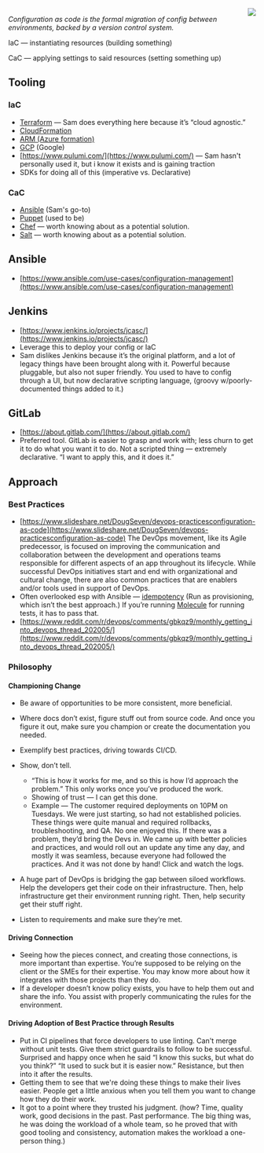 <img align="right" src="https://github.com/braingu/tadpole/blob/master/images/TLP/TLPAmber.png">

_Configuration as code is the formal migration of config between environments, backed by a version control system._

IaC — instantiating resources (building something)

CaC — applying settings to said resources (setting something up)


## Tooling


### IaC

*   [Terraform](https://www.terraform.io/) — Sam does everything here because it’s “cloud agnostic.”
*   [CloudFormation](https://aws.amazon.com/cloudformation/)
*   [ARM (Azure formation)](https://docs.microsoft.com/en-us/azure/azure-resource-manager/)
*   [GCP](https://console.cloud.google.com/getting-started?pli=1) (Google)
*   [https://www.pulumi.com/](https://www.pulumi.com/) — Sam hasn't personally used it, but i know it exists and is gaining traction
*   SDKs for doing all of this (imperative vs. Declarative)


### CaC

*   [Ansible](https://www.ansible.com/) (Sam's go-to)
*   [Puppet](https://puppet.com/) (used to be)
*   [Chef](https://www.chef.io/configuration-management/) — worth knowing about as a potential solution.
*   [Salt](https://www.saltstack.com/) — worth knowing about as a potential solution.


## Ansible

*   [https://www.ansible.com/use-cases/configuration-management](https://www.ansible.com/use-cases/configuration-management)


## Jenkins

*   [https://www.jenkins.io/projects/jcasc/](https://www.jenkins.io/projects/jcasc/)
*   Leverage this to deploy your config or IaC
*   Sam dislikes Jenkins because it’s the original platform, and a lot of legacy
    things have been brought along with it. Powerful because pluggable, but also
    not super friendly. You used to have to config through a UI, but now declarative
    scripting language, (groovy w/poorly-documented things added to it.)


## GitLab

*   [https://about.gitlab.com/](https://about.gitlab.com/)
*   Preferred tool. GitLab is easier to grasp and work with; less churn to get
    it to do what you want it to do. Not a scripted thing — extremely declarative.
    “I want to apply this, and it does it.”


## Approach


### Best Practices

*   [https://www.slideshare.net/DougSeven/devops-practicesconfiguration-as-code](https://www.slideshare.net/DougSeven/devops-practicesconfiguration-as-code)
    The DevOps movement, like its Agile predecessor, is focused on improving the
    communication and collaboration between the development and operations teams
    responsible for different aspects of an app throughout its lifecycle. While
    successful DevOps initiatives start and end with organizational and cultural
    change, there are also common practices that are enablers and/or tools used
    in support of DevOps.
*   Often overlooked esp with Ansible — [idempotency](https://en.wikipedia.org/wiki/Idempotence) (Run as provisioning, which isn’t the best approach.)
    If you’re running [Molecule](https://molecule.readthedocs.io/en/latest/) for running tests, it has to pass that.
*   [https://www.reddit.com/r/devops/comments/gbkqz9/monthly_getting_into_devops_thread_202005/](https://www.reddit.com/r/devops/comments/gbkqz9/monthly_getting_into_devops_thread_202005/)


### Philosophy


#### Championing Change

*   Be aware of opportunities to be more consistent, more beneficial.
*   Where docs don’t exist, figure stuff out from source code. And once you figure
    it out, make sure you champion or create the documentation you needed.
*   Exemplify best practices, driving towards CI/CD.
*   Show, don’t tell.
    *   “This is how it works for me, and so this is how I’d approach the problem.”
        This only works once you’ve produced the work.
    *   Showing of trust — I can get this done.
    *   Example — The customer required deployments on 10PM on Tuesdays. We were
        just starting, so had not established policies. These things were quite
        manual and required rollbacks, troubleshooting, and QA. No one enjoyed this.
        If there was a problem, they’d bring the Devs in. We came up with better
        policies and practices, and would roll out an update any time any day, and
        mostly it was seamless, because everyone had followed the practices. And
        it was not done by hand! Click and watch the logs.

*   A huge part of DevOps is bridging the gap between siloed workflows. Help the
    developers get their code on their infrastructure. Then, help infrastructure
    get their environment running right. Then, help security get their stuff right.
*   Listen to requirements and make sure they’re met.


#### Driving Connection

*   Seeing how the pieces connect, and creating those connections, is more important
    than expertise. You’re supposed to be relying on the client or the SMEs for
    their expertise. You may know more about how it integrates with those projects
    than they do.
*   If a developer doesn’t know policy exists, you have to help them out and share the
    info. You assist with properly communicating the rules for the environment.

#### Driving Adoption of Best Practice through Results

*   Put in CI pipelines that force developers to use linting. Can't merge without
    unit tests. Give them strict guardrails to follow to be successful. Surprised
    and happy once when he said “I know this sucks, but what do you think?” “It
    used to suck but it is easier now.” Resistance, but then into it after the results.
*   Getting them to see that we're doing these things to make their lives easier.
    People get a little anxious when you tell them you want to change how they do their work.
*   It got to a point where they trusted his judgment. (how? Time, quality work,
    good decisions in the past. Past performance. The big thing was, he was doing
    the workload of a whole team, so he proved that with good tooling and consistency,
    automation makes the workload a one-person thing.)
